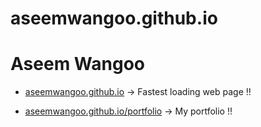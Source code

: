 # aseemwangoo.github.io

# Aseem Wangoo

- [aseemwangoo.github.io](https://aseemwangoo.github.io/) -> Fastest loading web page !!  

- [aseemwangoo.github.io/portfolio](https://aseemwangoo.github.io/portfolio/#/) -> My portfolio !!
